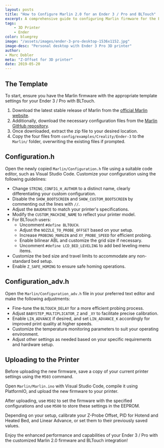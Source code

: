 ```yaml
---
layout: posts
title: "How to Configure Marlin 2.0 for an Ender 3 / Pro and BLTouch"
excerpt: A comprehensive guide to configuring Marlin firmware for the Ender 3 / Pro 3D printer with BLTouch. Learn the essentials and advanced tips for a customized setup.
tags: 
    - 3D Printer
    - Ender
color: bluegrey
image: "/assets/images/ender-3-pro-desktop-1536x1152.jpg"
image-desc: "Personal desktop with Ender 3 Pro 3D printer"
author:
- Marc Dobler
meta: "Z-Offset for 3D printer"
date: 2019-05-20
---
```


## The Template

To start, ensure you have the Marlin firmware with the appropriate template settings for your Ender 3 / Pro with BLTouch.

1. Download the latest stable release of Marlin from the [official Marlin website](https://marlinfw.org/meta/download/).
2. Additionally, download the necessary configuration files from the [Marlin GitHub repository](https://github.com/MarlinFirmware/Marlin).
3. Once downloaded, extract the zip file to your desired location.
4. Copy the four files from `config/examples/Creality/Ender-3` to the `Marlin/` folder, overwriting the existing files if prompted.

## Configuration.h

Open the newly copied `Marlin/Configuration.h` file using a suitable code editor, such as Visual Studio Code. Customize your configuration using the following guidelines:

- Change `STRING_CONFIG_H_AUTHOR` to a distinct name, clearly differentiating your custom configuration.
- Disable the `SHOW_BOOTSCREEN` and `SHOW_CUSTOM_BOOTSCREEN` by commenting out the lines with `//`.
- Adjust the `BAUDRATE` to match your printer's specifications.
- Modify the `CUSTOM_MACHINE_NAME` to reflect your printer model.
- For BLTouch users:
    - Uncomment `#define BLTOUCH`.
    - Adjust the `NOZZLE_TO_PROBE_OFFSET` based on your setup.
    - Increase `PROBING_MARGIN` and `XY_PROBE_SPEED` for efficient probing.
    - Enable bilinear ABL and customize the grid size if necessary.
    - Uncomment `#define LCD_BED_LEVELING` to add bed leveling menu items.
- Customize the bed size and travel limits to accommodate any non-standard bed setup.
- Enable `Z_SAFE_HOMING` to ensure safe homing operations.

## Configuration_adv.h

Open the `Marlin/Configuration_adv.h` file in your preferred text editor and make the following adjustments:

- Fine-tune the `BLTOUCH_DELAY` for a more efficient probing process.
- Adjust `BABYSTEP_MULTIPLICATOR_Z` and `_XY` to facilitate precise calibration.
- Enable `LIN_ADVANCE` if desired, and set `LIN_ADVANCE_K` accordingly for improved print quality at higher speeds.
- Customize the temperature monitoring parameters to suit your operating environment.
- Adjust other settings as needed based on your specific requirements and hardware setup.

## Uploading to the Printer

Before uploading the new firmware, save a copy of your current printer settings using the `M503` command.

Open `Marlin/Marlin.ino` with Visual Studio Code, compile it using PlatformIO, and upload the new firmware to your printer.

After uploading, use `M502` to set the firmware with the specified configurations and use `M500` to store these settings in the EEPROM.

Depending on your setup, calibrate your Z-Probe Offset, PID for Hotend and Heated Bed, and Linear Advance, or set them to their previously saved values.

Enjoy the enhanced performance and capabilities of your Ender 3 / Pro with the customized Marlin 2.0 firmware and BLTouch integration!
